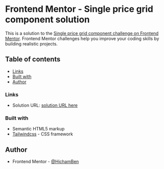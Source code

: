# Frontend Mentor - Single price grid component solution

This is a solution to the [Single price grid component challenge on Frontend Mentor](https://www.frontendmentor.io/challenges/single-price-grid-component-5ce41129d0ff452fec5abbbc). Frontend Mentor challenges help you improve your coding skills by building realistic projects. 

## Table of contents

  - [Links](#links)
  - [Built with](#built-with)
  - [Author](#author)



### Links

- Solution URL: [solution URL here](https://your-solution-url.com)


### Built with

- Semantic HTML5 markup
- [Tailwindcss](https://reactjs.org/) - CSS framework

## Author

- Frontend Mentor - [@HichamBen](https://www.frontendmentor.io/profile/HichamBen)


